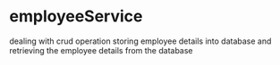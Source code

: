 # employeeService
dealing with crud operation storing employee details into database and retrieving the employee details from the database

